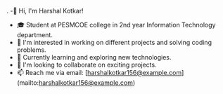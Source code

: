 .
-👋 Hi, I'm Harshal Kotkar! 
- 🎓 Student at PESMCOE college in 2nd year Information Technology department.
- 👀 I'm interested in working on different projects and solving coding problems.
- 🌱 Currently learning and exploring new technologies.
- 💞️ I'm looking to collaborate on exciting projects.
- 📫 Reach me via email: [harshalkotkar156@example.com]
(mailto:harshalkotkar156@example.com)
